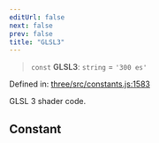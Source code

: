 ```yaml
---
editUrl: false
next: false
prev: false
title: "GLSL3"
---
```


> `const` **GLSL3**: `string` = `'300 es'`

Defined in: [three/src/constants.js:1583](https://github.com/DefinitelyMaybe/three-i18n/blob/fa57b79433d1c349ffb23a78727299c8d4190136/three/src/constants.js#L1583)

GLSL 3 shader code.

## Constant
